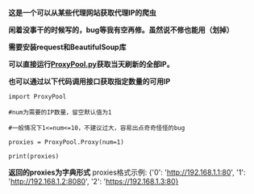 **这是一个可以从某些代理网站获取代理IP的爬虫**

**闲着没事干的时候写的，bug等我有空再修。虽然说不修也能用（划掉）**

**需要安装request和BeautifulSoup库**

**可以直接运行[ProxyPool.py](https://github.com/BX-NL/ProxyPool/blob/main/ProxyPool.py)获取当天刷新的全部IP。**

**也可以通过以下代码调用接口获取指定数量的可用IP**

    import ProxyPool
        
    #num为需要的IP数量，留空默认值为1

    #一般情况下1<=num<=10，不建议过大，容易出点奇奇怪怪的bug
        
    proxies = ProxyPool.Proxy(num=1)

    print(proxies)


**返回的proxies为字典形式**
proxies格式示例:
{'0': 'http://192.168.1.1:80',
 '1': 'http://192.168.1.2:8080',
 '2': 'https://192.168.1.3:80}
